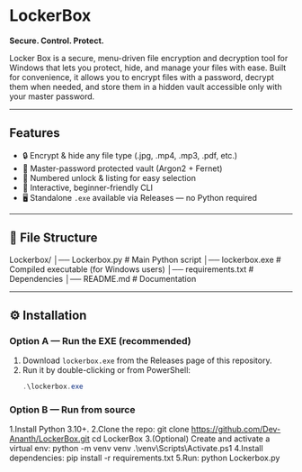 # LockerBox
**Secure. Control. Protect.**

Locker Box is a secure, menu-driven file encryption and decryption tool for Windows that lets you protect, hide, and manage your files with ease. Built for convenience, it allows you to encrypt files with a password, decrypt them when needed, and store them in a hidden vault accessible only with your master password. 

---
## Features
- 🔒 Encrypt & hide any file type (.jpg, .mp4, .mp3, .pdf, etc.)
- 🔑 Master-password protected vault (Argon2 + Fernet)
- 🔢 Numbered unlock & listing for easy selection
- 🧰 Interactive, beginner-friendly CLI
- 🖥 Standalone `.exe` available via Releases — no Python required

---

## 📂 File Structure
Lockerbox/
│── Lockerbox.py # Main Python script
│── lockerbox.exe # Compiled executable (for Windows users)
│── requirements.txt # Dependencies
│── README.md # Documentation

---

## ⚙️ Installation
### Option A — Run the EXE (recommended)
1. Download `lockerbox.exe` from the Releases page of this repository.
2. Run it by double-clicking or from PowerShell:
   ```powershell
   .\lockerbox.exe

### Option B — Run from source
1.Install Python 3.10+.
2.Clone the repo:
        git clone https://github.com/Dev-Ananth/LockerBox.git
        cd LockerBox
3.(Optional) Create and activate a virtual env:
        python -m venv venv
        .\venv\Scripts\Activate.ps1
4.Install dependencies:
        pip install -r requirements.txt
5.Run:
        python Lockerbox.py


